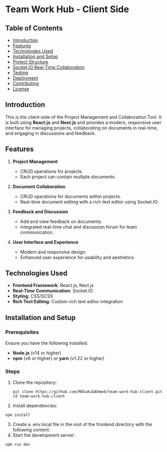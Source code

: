
# Team Work Hub  - Client Side

## Table of Contents
- [Introduction](#introduction)
- [Features](#features)
- [Technologies Used](#technologies-used)
- [Installation and Setup](#installation-and-setup)
- [Project Structure](#project-structure)
- [Socket.IO Real-Time Collaboration](#socketio-real-time-collaboration)
- [Testing](#testing)
- [Deployment](#deployment)
- [Contributing](#contributing)
- [License](#license)

## Introduction

This is the client-side of the Project Management and Collaboration Tool. It is built using **React.js** and **Next.js** and provides a modern, responsive user interface for managing projects, collaborating on documents in real-time, and engaging in discussions and feedback.

## Features

1. **Project Management**
   - CRUD operations for projects.
   - Each project can contain multiple documents.

2. **Document Collaboration**
   - CRUD operations for documents within projects.
   - Real-time document editing with a rich text editor using Socket.IO.

3. **Feedback and Discussion**
   - Add and view feedback on documents.
   - Integrated real-time chat and discussion forum for team communication.

4. **User Interface and Experience**
   - Modern and responsive design.
   - Enhanced user experience for usability and aesthetics.

## Technologies Used

- **Frontend Framework**: React.js, Next.js
- **Real-Time Communication**: Socket.IO
- **Styling**: CSS/SCSS
- **Rich Text Editing**: Custom rich text editor integration

## Installation and Setup

### Prerequisites

Ensure you have the following installed:
- **Node.js** (v14 or higher)
- **npm** (v6 or higher) or **yarn** (v1.22 or higher)

### Steps

1. Clone the repository:

   ```
   git clone https://github.com/MdSakibAhmed/team-work-hub-client.git
   cd team-work-hub-client
   ```
2. Install dependencies:

```
npm install
```

3. Create a .env.local file in the root of the frontend directory with the following content:
4. Start the development server:
```
npm run dev
```

